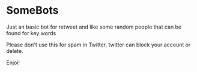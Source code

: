 # SomeBots

 Just an basic bot for retweet and like some random people that can be found for key words

Please don't use this for spam in Twitter, twitter can block your  account or delete.

Enjoi!

